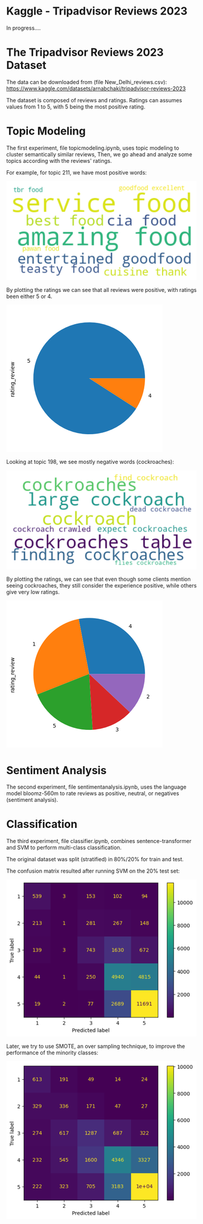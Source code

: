 # Kaggle - Tripadvisor Reviews 2023

In progress....


# The Tripadvisor Reviews 2023 Dataset

The data can be downloaded from (file New_Delhi_reviews.csv):
https://www.kaggle.com/datasets/arnabchaki/tripadvisor-reviews-2023

The dataset is composed of reviews and ratings. Ratings can assumes values from 1 to 5, with 5 being the most positive rating.


# Topic Modeling

The first experiment, file topicmodeling.ipynb, uses topic modeling to cluster semantically similar reviews, Then, we go ahead and analyze some topics according with the reviews' ratings.

For example, for topic 211, we have most positive words:

![Worldcloud - Topic 211](https://github.com/dvianna/TripadvisorReviews2023/blob/main/img/words211.png)

By plotting the ratings we can see that all reviews were positive, with ratings been either 5 or 4.

![Ratings - Topic 211](https://github.com/dvianna/TripadvisorReviews2023/blob/main/img/plot211.png)


Looking at topic 198, we see mostly negative words (cockroaches):

![Worldcloud - Topic 198](https://github.com/dvianna/TripadvisorReviews2023/blob/main/img/words198.png)

By plotting the ratings, we can see that even though some clients mention seeing cockroaches, they still consider the experience positive, while others give very low ratings.

![Ratings - Topic 198](https://github.com/dvianna/TripadvisorReviews2023/blob/main/img/plot198.png)


# Sentiment Analysis

The second experiment, file sentimentanalysis.ipynb, uses the language model bloomz-560m to rate reviews as positive, neutral, or negatives (sentiment analysis).


# Classification

The third experiment, file classifier.ipynb, combines sentence-transformer and SVM to perform multi-class classification.

The original dataset was split (stratified) in 80%/20% for train and test. 

The confusion matrix resulted after running SVM on the 20% test set:

![Confusion Matrix - Imbalanced Dataset](https://github.com/dvianna/TripadvisorReviews2023/blob/main/img/confmatrix_imbalanced.png)

Later, we try to use SMOTE, an over sampling technique, to improve the performance of the minority classes:

![Confusion Matrix - SMOTE](https://github.com/dvianna/TripadvisorReviews2023/blob/main/img/confmatrix_smote.png)
